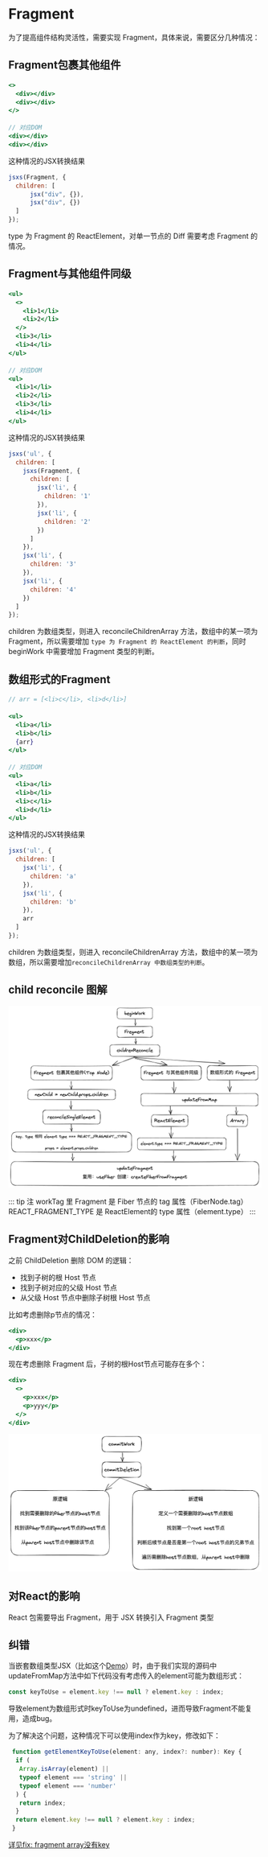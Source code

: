 # Fragment

为了提高组件结构灵活性，需要实现 Fragment，具体来说，需要区分几种情况：

## Fragment包裹其他组件

```jsx
<>
  <div></div>
  <div></div>
</>

// 对应DOM
<div></div>
<div></div>
```
这种情况的JSX转换结果
```jsx
jsxs(Fragment, {
  children: [
      jsx("div", {}), 
      jsx("div", {})
  ]
});
```

type 为 Fragment 的 ReactElement，对单一节点的 Diff 需要考虑 Fragment 的情况。

## Fragment与其他组件同级

```jsx
<ul>
  <>
    <li>1</li>
    <li>2</li>
  </>
  <li>3</li>
  <li>4</li>
</ul>

// 对应DOM
<ul>
  <li>1</li>
  <li>2</li>
  <li>3</li>
  <li>4</li>
</ul>
```
这种情况的JSX转换结果
```jsx
jsxs('ul', {
  children: [
    jsxs(Fragment, {
      children: [
        jsx('li', {
          children: '1'
        }),
        jsx('li', {
          children: '2'
        })
      ]
    }),
    jsx('li', {
      children: '3'
    }),
    jsx('li', {
      children: '4'
    })
  ]
});
```

children 为数组类型，则进入 reconcileChildrenArray 方法，数组中的某一项为 Fragment，所以需要增加 `type 为 Fragment 的 ReactElement 的判断`，同时 beginWork 中需要增加 Fragment 类型的判断。

## 数组形式的Fragment

```jsx
// arr = [<li>c</li>, <li>d</li>]

<ul>
  <li>a</li>
  <li>b</li>
  {arr}
</ul>

// 对应DOM
<ul>
  <li>a</li>
  <li>b</li>
  <li>c</li>
  <li>d</li>
</ul>
```
这种情况的JSX转换结果
```jsx
jsxs('ul', {
  children: [
    jsx('li', {
      children: 'a'
    }),
    jsx('li', {
      children: 'b'
    }),
    arr
  ]
});
```

children 为数组类型，则进入 reconcileChildrenArray 方法，数组中的某一项为数组，所以需要增加`reconcileChildrenArray 中数组类型的判断`。

## child reconcile 图解

<img class="zoom-custom-imgs" src="./images/fragment-1.png" >

::: tip 注
workTag 里 Fragment 是 Fiber 节点的 tag 属性（FiberNode.tag）
REACT_FRAGMENT_TYPE 是 ReactElement的 type 属性（element.type）
:::

## Fragment对ChildDeletion的影响

之前 ChildDeletion 删除 DOM 的逻辑：

- 找到子树的根 Host 节点
- 找到子树对应的父级 Host 节点
- 从父级 Host 节点中删除子树根 Host 节点

比如考虑删除p节点的情况：
```jsx
<div>
  <p>xxx</p>
</div>
```

现在考虑删除 Fragment 后，子树的根Host节点可能存在多个：
```jsx
<div>
  <>
    <p>xxx</p>
    <p>yyy</p>
  </>
</div>
```

<img class="zoom-custom-imgs" src="./images/fragment-2.png" >

## 对React的影响

React 包需要导出 Fragment，用于 JSX 转换引入 Fragment 类型

## 纠错

当嵌套数组类型JSX（比如这个[Demo](https://codesandbox.io/s/bold-cherry-eqtk50?file=/src/App.js)）时，由于我们实现的源码中updateFromMap方法中如下代码没有考虑传入的element可能为数组形式：

```jsx
const keyToUse = element.key !== null ? element.key : index;
```

导致element为数组形式时keyToUse为undefined，进而导致Fragment不能复用，造成bug。

为了解决这个问题，这种情况下可以使用index作为key，修改如下：

```jsx
 function getElementKeyToUse(element: any, index?: number): Key {
  if (
   Array.isArray(element) ||
   typeof element === 'string' ||
   typeof element === 'number'
  ) {
   return index;
  }
  return element.key !== null ? element.key : index;
 }
```
[详见fix: fragment array没有key](https://github.com/BetaSu/big-react/commit/ac2759e69d8a7049ef1965d460e78e50883b0d11)

<SideTitle :page="$page" />
